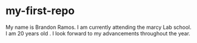 # my-first-repo
My name is Brandon Ramos. I am currently attending the marcy Lab school. I am 20 years old . I look forward to my advancements throughout the year.
